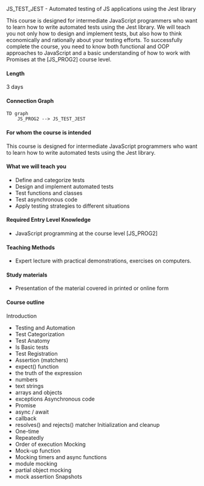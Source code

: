 JS_TEST_JEST - Automated testing of JS applications using the Jest library

This course is designed for intermediate JavaScript programmers who want to learn how to write automated tests using the Jest library. We will teach you not only how to design and implement tests, but also how to think economically and rationally about your testing efforts. To successfully complete the course, you need to know both functional and OOP approaches to JavaScript and a basic understanding of how to work with Promises at the [JS_PROG2] course level.


#### Length

3 days

#### Connection Graph

```mermaid
TD graph
    JS_PROG2 --> JS_TEST_JEST
```

#### For whom the course is intended

This course is designed for intermediate JavaScript programmers who want to learn how to write automated tests using the Jest library.

#### What we will teach you

- Define and categorize tests
- Design and implement automated tests
- Test functions and classes
- Test asynchronous code
- Apply testing strategies to different situations

#### Required Entry Level Knowledge

- JavaScript programming at the course level [JS_PROG2]

#### Teaching Methods

- Expert lecture with practical demonstrations, exercises on computers.

#### Study materials

- Presentation of the material covered in printed or online form

#### Course outline

Introduction
- Testing and Automation
- Test Categorization
- Test Anatomy
- Is
Basic tests
- Test Registration
- Assertion (matchers)
- expect() function
- the truth of the expression
- numbers
- text strings
- arrays and objects
- exceptions
Asynchronous code
- Promise
- async / await
- callback
- resolves() and rejects() matcher
Initialization and cleanup
- One-time
- Repeatedly
- Order of execution
Mocking
- Mock-up function
- Mocking timers and async functions
- module mocking
- partial object mocking
- mock assertion
Snapshots